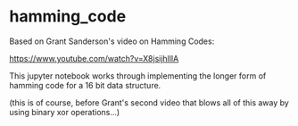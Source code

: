 # hamming_code

Based on Grant Sanderson's video on Hamming Codes:

https://www.youtube.com/watch?v=X8jsijhllIA

This jupyter notebook works through implementing the longer form of hamming code for a 16 bit data structure.

(this is of course, before Grant's second video that blows all of this away by using binary xor operations...) 
